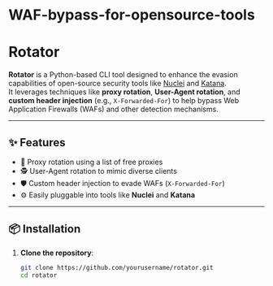 # WAF-bypass-for-opensource-tools
# Rotator

**Rotator** is a Python-based CLI tool designed to enhance the evasion capabilities of open-source security tools like [Nuclei](https://github.com/projectdiscovery/nuclei) and [Katana](https://github.com/projectdiscovery/katana).  
It leverages techniques like **proxy rotation**, **User-Agent rotation**, and **custom header injection** (e.g., `X-Forwarded-For`) to help bypass Web Application Firewalls (WAFs) and other detection mechanisms.

---

## ✨ Features

- 🔄 Proxy rotation using a list of free proxies
- 🕵️ User-Agent rotation to mimic diverse clients
- 🛡️ Custom header injection to evade WAFs (`X-Forwarded-For`)
- ⚙️ Easily pluggable into tools like **Nuclei** and **Katana**

---

## 📦 Installation

1. **Clone the repository**:
   ```bash
   git clone https://github.com/yourusername/rotator.git
   cd rotator
